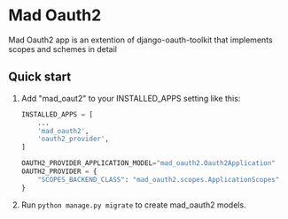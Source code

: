# Mad Oauth2

Mad Oauth2 app is an extention of django-oauth-toolkit that implements scopes and schemes in detail

## Quick start

1. Add "mad_oaut2" to your INSTALLED_APPS setting like this:

    ```python
    INSTALLED_APPS = [
        ...
        'mad_oauth2',
        'oauth2_provider',
    ]

    OAUTH2_PROVIDER_APPLICATION_MODEL="mad_oauth2.Oauth2Application"
    OAUTH2_PROVIDER = {
        "SCOPES_BACKEND_CLASS": "mad_oauth2.scopes.ApplicationScopes"
    }
    ```

2. Run ``python manage.py migrate`` to create mad_oauth2 models.

